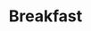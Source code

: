 ---
layout: home
title: Breakfast
categories: recipes
permalink: /recipes/breakfast
image: /assets/Category Photos with Labels/Breakfast.jpg
Description: Breakfast
---